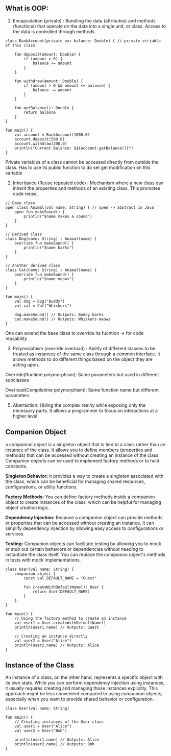 ## What is OOP:

1. Encapsulation (private) : Bundling the data (attributes) and methods (functions) that operate on the data into a single unit, or class. Access to the data is controlled through methods.
```
class BankAccount(private var balance: Double) { // private viriable of this class

    fun deposit(amount: Double) {
        if (amount > 0) {
            balance += amount
        }
    }

    fun withdraw(amount: Double) {
        if (amount > 0 && amount <= balance) {
            balance -= amount
        }
    }

    fun getBalance(): Double {
        return balance
    }
}

fun main() {
    val account = BankAccount(1000.0)
    account.deposit(500.0)
    account.withdraw(200.0)
    println("Current Balance: $${account.getBalance()}")
}

```
Private variables of a class cannot be accessed directly from outside the class. Has to use its public function to do set get modification on this variable

2. Inheritance (Reuse repeated code) : Mechanism where a new class can inherit the properties and methods of an existing class. This promotes code reuse.
```
// Base class
open class Animal(val name: String) { // open -> abstract in Java
    open fun makeSound() {
        println("$name makes a sound")
    }
}

// Derived class
class Dog(name: String) : Animal(name) {
    override fun makeSound() {
        println("$name barks")
    }
}

// Another derived class
class Cat(name: String) : Animal(name) {
    override fun makeSound() {
        println("$name meows")
    }
}

fun main() {
    val dog = Dog("Buddy")
    val cat = Cat("Whiskers")

    dog.makeSound() // Outputs: Buddy barks
    cat.makeSound() // Outputs: Whiskers meows
}

```
One can extend the base class to override its fucntion -> for code reusability

3. Polymorphism (override overload) : Ability of different classes to be treated as instances of the same class through a common interface. It allows methods to do different things based on the object they are acting upon.

Override(Runtime polymorphism): Same parameters but used in different subclasses

Overload(Compiletime polymorphism): Same function name but different parameters


5. Abstraction: Hiding the complex reality while exposing only the necessary parts. It allows a programmer to focus on interactions at a higher level.



## Companion Object

a companion object is a singleton object that is tied to a class rather than an instance of the class. It allows you to define members (properties and methods) that can be accessed without creating an instance of the class. Companion objects can be used to implement factory methods or to hold constants.


**Singleton Behavior:** It provides a way to create a singleton associated with the class, which can be beneficial for managing shared resources, configurations, or utility functions.

**Factory Methods:** You can define factory methods inside a companion object to create instances of the class, which can be helpful for managing object creation logic.

**Dependency Injection:** Because a companion object can provide methods or properties that can be accessed without creating an instance, it can simplify dependency injection by allowing easy access to configurations or services.

**Testing:** Companion objects can facilitate testing by allowing you to mock or stub out certain behaviors or dependencies without needing to instantiate the class itself. You can replace the companion object's methods in tests with mock implementations.

```
class User(val name: String) {
    companion object {
        const val DEFAULT_NAME = "Guest"

        fun createWithDefaultName(): User {
            return User(DEFAULT_NAME)
        }
    }
}

fun main() {
    // Using the factory method to create an instance
    val user1 = User.createWithDefaultName()
    println(user1.name) // Outputs: Guest

    // Creating an instance directly
    val user2 = User("Alice")
    println(user2.name) // Outputs: Alice
}

```

## Instance of the Class
An instance of a class, on the other hand, represents a specific object with its own state. While you can perform dependency injection using instances, it usually requires creating and managing those instances explicitly. This approach might be less convenient compared to using companion objects, especially when you want to provide shared behavior or configuration.

```
class User(val name: String)

fun main() {
    // Creating instances of the User class
    val user1 = User("Alice")
    val user2 = User("Bob")

    println(user1.name) // Outputs: Alice
    println(user2.name) // Outputs: Bob
}

```
